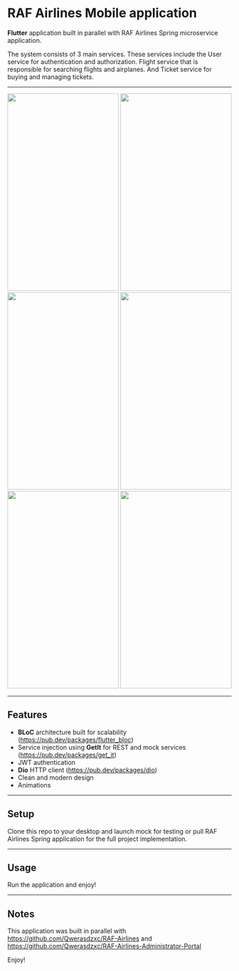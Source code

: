 RAF Airlines Mobile application
============

**Flutter** application built in parallel with RAF Airlines Spring microservice application.

The system consists of 3 main services. These services include the User service for authentication and authorization. 
Flight service that is responsible for searching flights and airplanes. 
And Ticket service for buying and managing tickets.

---

<p align="center">
  <img padding=35px width=250 height=444 src="https://i.imgur.com/cYnPRWi.png">
  <img width=250 height=444 src="https://i.imgur.com/2HqHckw.png">
  <img width=250 height=444 src="https://i.imgur.com/NBMxhzW.png">
  <img width=250 height=444 src="https://i.imgur.com/Lzi5zwl.png">
  <img width=250 height=444 src="https://i.imgur.com/gzqqhJf.png">
  <img width=250 height=444 src="https://i.imgur.com/V6KrPSA.png">
 
</p>

---

## Features
- **BLoC** architecture built for scalability (https://pub.dev/packages/flutter_bloc)
- Service injection using **GetIt** for REST and mock services (https://pub.dev/packages/get_it)
- JWT authentication
- **Dio** HTTP client (https://pub.dev/packages/dio)
- Clean and modern design
- Animations

---

## Setup
Clone this repo to your desktop and launch mock for testing or pull RAF Airlines Spring application for the full project implementation.

---

## Usage
Run the application and enjoy!

---

## Notes
This application was built in parallel with https://github.com/Qwerasdzxc/RAF-Airlines and https://github.com/Qwerasdzxc/RAF-Airlines-Administrator-Portal

Enjoy!
